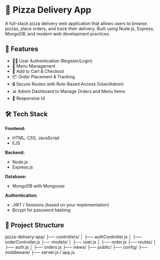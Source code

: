 # 🍕 Pizza Delivery App

A full-stack pizza delivery web application that allows users to browse pizzas, place orders, and track their delivery. Built using Node.js, Express, MongoDB, and modern web development practices.

## 🚀 Features

- 🧑‍💼 User Authentication (Register/Login)
- 🍕 Menu Management
- 🛒 Add to Cart & Checkout
- 📦 Order Placement & Tracking
- 🔒 Secure Routes with Role-Based Access (User/Admin)
- 📊 Admin Dashboard to Manage Orders and Menu Items
- 📱 Responsive UI

## 🛠️ Tech Stack

**Frontend:**
- HTML, CSS, JavaScript 
- EJS 

**Backend:**
- Node.js
- Express.js

**Database:**
- MongoDB with Mongoose

**Authentication:**
- JWT / Sessions (based on your implementation)
- Bcrypt for password hashing

## 📁 Project Structure

pizza-delivery-app/
├── controllers/
│ ├── authController.js
│ ├── orderController.js
├── models/
│ ├── user.js
│ ├── order.js
├── routes/
│ ├── auth.js
│ ├── orders.js
├── views/
├── public/
├── config/
├── middleware/
├── server.js / app.js

